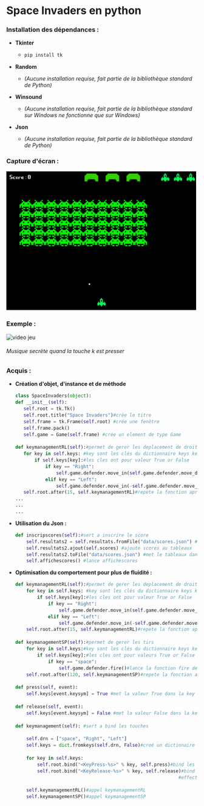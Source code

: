# Space Invaders en python

### Installation des dépendances :

- **Tkinter**  
  - ```bash
    pip install tk
    ```

- **Random**  
  - *(Aucune installation requise, fait partie de la bibliothèque standard de Python)*

- **Winsound**  
  - *(Aucune installation requise, fait partie de la bibliothèque standard sur Windows ne fonctionne que sur Windows)*

- **Json**  
  - *(Aucune installation requise, fait partie de la bibliothèque standard de Python)*

### Capture d'écran : 

<img src="markdown_doc/space_invaders.png" alt="Capture d'écran du jeu" width="500"/>

### Exemple : 

![video jeu](markdown_doc/example_jeu.gif)

###### Musique secrète quand la touche k est presser


### Acquis :

- **Création d'objet, d'instance et de méthode**

     ```python
    class SpaceInvaders(object):
    def __init__(self):
        self.root = tk.Tk()
        self.root.title("Space Invaders")#crée le titre
        self.frame = tk.Frame(self.root) #crée une fenêtre 
        self.frame.pack()
        self.game = Game(self.frame) #crée un element de type Game

    def keymanagementRL(self):#permet de gerer les deplacement de droite a gauche
        for key in self.keys: #key sont les clés du dictionnaire keys key=["space", "Right", "Left"]
            if self.keys[key]:#les cles ont pour valeur True or False
                if key == "Right":
                    self.game.defender.move_in(self.game.defender.move_delta)#lance la fonction move_in
                elif key == "Left":
                    self.game.defender.move_in(-self.game.defender.move_delta)#lance la fonction move_in
        self.root.after(15, self.keymanagementRL)#repete la fonction apres 15ms
    ...
    ...
    ...
     ```

- **Utilisation du Json :**
    ```python
    def inscripscores(self):#sert a inscrire le score
        self.resultats2 = self.resultats.fromFile("data/scores.json") #crée un tableaux de dictionnaire a partir de scores.json
        self.resultats2.ajout(self.scores) #ajoute scores au tableaux
        self.resultats2.toFile("data/scores.json") #met le tableaux dans le fichier scores.json
        self.affichescores() #lance affichescores

    ```

- **Optimisation du comportement pour plus de fluidité :**
    ```python
    def keymanagementRL(self):#permet de gerer les deplacement de droite a gauche
        for key in self.keys: #key sont les clés du dictionnaire keys key=["space", "Right", "Left"]
            if self.keys[key]:#les cles ont pour valeur True or False
                if key == "Right":
                    self.game.defender.move_in(self.game.defender.move_delta)#lance la fonction move_in
                elif key == "Left":
                    self.game.defender.move_in(-self.game.defender.move_delta)#lance la fonction move_in
        self.root.after(15, self.keymanagementRL)#repete la fonction apres 15ms

    def keymanagementSP(self):#permet de gerer les tirs
        for key in self.keys:#key sont les clés du dictionnaire keys key=["space", "Right", "Left"]
            if self.keys[key]:#les cles ont pour valeurs True or False
                if key == "space":
                    self.game.defender.fire()#lance la fonction fire de defender
        self.root.after(120, self.keymanagementSP)#repete la fonction apres 120ms contrairement a keymanagementRL afin de ne pas tiré tout les balle d'un seule cout

    def press(self, event):
        self.keys[event.keysym] = True #met la valeur True dans la key qui est l'event

    def release(self, event):
        self.keys[event.keysym] = False #met la valeur False dans la key qui est l'event

    def keymanagement(self): #sert a bind les touches

        self.drn = ["space", "Right", "Left"]
        self.keys = dict.fromkeys(self.drn, False)#creé un dictionaire de clé tableaux avec comme valeurs False

        for key in self.keys:
            self.root.bind("<KeyPress-%s>" % key, self.press)#bind les clés du dictionaire en press pour lancer la fonction press
            self.root.bind("<KeyRelease-%s>" % key, self.release)#bind les clés du dictionaire en release pour lancer la fonction release
                                                                #effectue pour chaque clés

        self.keymanagementRL()#appel keymanagementRL
        self.keymanagementSP()#appel keymanagementSP
    ```
